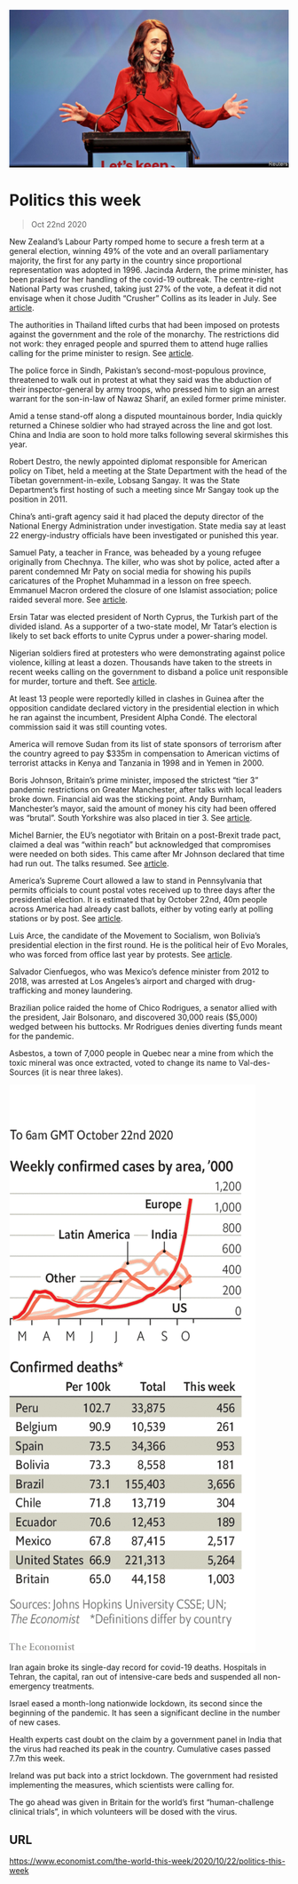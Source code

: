 ![](./images/20201024_WWP001_0.jpg)

# Politics this week

> Oct 22nd 2020

New Zealand’s Labour Party romped home to secure a fresh term at a general election, winning 49% of the vote and an overall parliamentary majority, the first for any party in the country since proportional representation was adopted in 1996. Jacinda Ardern, the prime minister, has been praised for her handling of the covid-19 outbreak. The centre-right National Party was crushed, taking just 27% of the vote, a defeat it did not envisage when it chose Judith “Crusher” Collins as its leader in July. See [article](https://www.economist.com//node/21793519).

The authorities in Thailand lifted curbs that had been imposed on protests against the government and the role of the monarchy. The restrictions did not work: they enraged people and spurred them to attend huge rallies calling for the prime minister to resign. See [article](https://www.economist.com//node/21793520).

The police force in Sindh, Pakistan’s second-most-populous province, threatened to walk out in protest at what they said was the abduction of their inspector-general by army troops, who pressed him to sign an arrest warrant for the son-in-law of Nawaz Sharif, an exiled former prime minister.

Amid a tense stand-off along a disputed mountainous border, India quickly returned a Chinese soldier who had strayed across the line and got lost. China and India are soon to hold more talks following several skirmishes this year.

Robert Destro, the newly appointed diplomat responsible for American policy on Tibet, held a meeting at the State Department with the head of the Tibetan government-in-exile, Lobsang Sangay. It was the State Department’s first hosting of such a meeting since Mr Sangay took up the position in 2011.

China’s anti-graft agency said it had placed the deputy director of the National Energy Administration under investigation. State media say at least 22 energy-industry officials have been investigated or punished this year.

Samuel Paty, a teacher in France, was beheaded by a young refugee originally from Chechnya. The killer, who was shot by police, acted after a parent condemned Mr Paty on social media for showing his pupils caricatures of the Prophet Muhammad in a lesson on free speech. Emmanuel Macron ordered the closure of one Islamist association; police raided several more. See [article](https://www.economist.com//node/21793492).

Ersin Tatar was elected president of North Cyprus, the Turkish part of the divided island. As a supporter of a two-state model, Mr Tatar’s election is likely to set back efforts to unite Cyprus under a power-sharing model.

Nigerian soldiers fired at protesters who were demonstrating against police violence, killing at least a dozen. Thousands have taken to the streets in recent weeks calling on the government to disband a police unit responsible for murder, torture and theft. See [article](https://www.economist.com//middle-east-and-africa/2020/10/21/peaceful-protesters-against-nigerian-police-violence-are-shot).

At least 13 people were reportedly killed in clashes in Guinea after the opposition candidate declared victory in the presidential election in which he ran against the incumbent, President Alpha Condé. The electoral commission said it was still counting votes.

America will remove Sudan from its list of state sponsors of terrorism after the country agreed to pay $335m in compensation to American victims of terrorist attacks in Kenya and Tanzania in 1998 and in Yemen in 2000.

Boris Johnson, Britain’s prime minister, imposed the strictest “tier 3” pandemic restrictions on Greater Manchester, after talks with local leaders broke down. Financial aid was the sticking point. Andy Burnham, Manchester’s mayor, said the amount of money his city had been offered was “brutal”. South Yorkshire was also placed in tier 3. See [article](https://www.economist.com//node/21793468).

Michel Barnier, the EU’s negotiator with Britain on a post-Brexit trade pact, claimed a deal was “within reach” but acknowledged that compromises were needed on both sides. This came after Mr Johnson declared that time had run out. The talks resumed. See [article](https://www.economist.com//node/21793458).

America’s Supreme Court allowed a law to stand in Pennsylvania that permits officials to count postal votes received up to three days after the presidential election. It is estimated that by October 22nd, 40m people across America had already cast ballots, either by voting early at polling stations or by post. See [article](https://www.economist.com//node/21793474).

Luis Arce, the candidate of the Movement to Socialism, won Bolivia’s presidential election in the first round. He is the political heir of Evo Morales, who was forced from office last year by protests. See [article](https://www.economist.com//node/21793459).

Salvador Cienfuegos, who was Mexico’s defence minister from 2012 to 2018, was arrested at Los Angeles’s airport and charged with drug-trafficking and money laundering.

Brazilian police raided the home of Chico Rodrigues, a senator allied with the president, Jair Bolsonaro, and discovered 30,000 reais ($5,000) wedged between his buttocks. Mr Rodrigues denies diverting funds meant for the pandemic.

Asbestos, a town of 7,000 people in Quebec near a mine from which the toxic mineral was once extracted, voted to change its name to Val-des-Sources (it is near three lakes).



![](./images/20201024_WWC032.png)

Iran again broke its single-day record for covid-19 deaths. Hospitals in Tehran, the capital, ran out of intensive-care beds and suspended all non-emergency treatments.

Israel eased a month-long nationwide lockdown, its second since the beginning of the pandemic. It has seen a significant decline in the number of new cases.

Health experts cast doubt on the claim by a government panel in India that the virus had reached its peak in the country. Cumulative cases passed 7.7m this week.

Ireland was put back into a strict lockdown. The government had resisted implementing the measures, which scientists were calling for.

The go ahead was given in Britain for the world’s first “human-challenge clinical trials”, in which volunteers will be dosed with the virus.

## URL

https://www.economist.com/the-world-this-week/2020/10/22/politics-this-week
